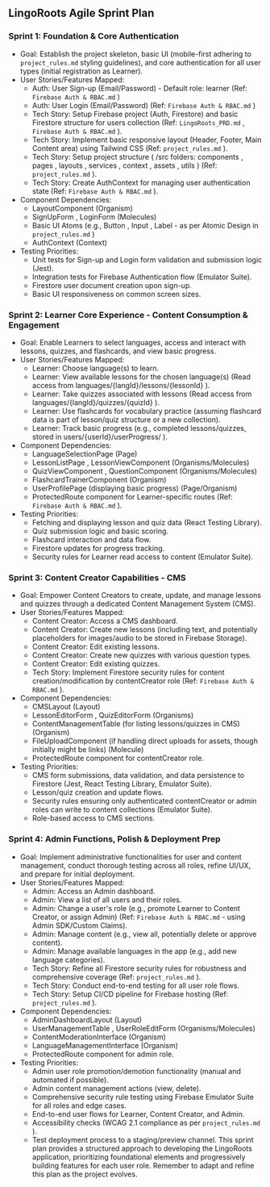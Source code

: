 ## LingoRoots Agile Sprint Plan
### Sprint 1: Foundation & Core Authentication
- Goal: Establish the project skeleton, basic UI (mobile-first adhering to `project_rules.md` styling guidelines), and core authentication for all user types (initial registration as Learner).
- User Stories/Features Mapped:
  - Auth: User Sign-up (Email/Password) - Default role: learner (Ref: `Firebase Auth & RBAC.md` )
  - Auth: User Login (Email/Password) (Ref: `Firebase Auth & RBAC.md` )
  - Tech Story: Setup Firebase project (Auth, Firestore) and basic Firestore structure for users collection (Ref: `LingoRoots_PRD.md` , `Firebase Auth & RBAC.md` ).
  - Tech Story: Implement basic responsive layout (Header, Footer, Main Content area) using Tailwind CSS (Ref: `project_rules.md` ).
  - Tech Story: Setup project structure ( /src folders: components , pages , layouts , services , context , assets , utils ) (Ref: `project_rules.md` ).
  - Tech Story: Create AuthContext for managing user authentication state (Ref: `Firebase Auth & RBAC.md` ).
- Component Dependencies:
  - LayoutComponent (Organism)
  - SignUpForm , LoginForm (Molecules)
  - Basic UI Atoms (e.g., Button , Input , Label - as per Atomic Design in `project_rules.md` )
  - AuthContext (Context)
- Testing Priorities:
  - Unit tests for Sign-up and Login form validation and submission logic (Jest).
  - Integration tests for Firebase Authentication flow (Emulator Suite).
  - Firestore user document creation upon sign-up.
  - Basic UI responsiveness on common screen sizes.
### Sprint 2: Learner Core Experience - Content Consumption & Engagement
- Goal: Enable Learners to select languages, access and interact with lessons, quizzes, and flashcards, and view basic progress.
- User Stories/Features Mapped:
  - Learner: Choose language(s) to learn.
  - Learner: View available lessons for the chosen language(s) (Read access from languages/{langId}/lessons/{lessonId} ).
  - Learner: Take quizzes associated with lessons (Read access from languages/{langId}/quizzes/{quizId} ).
  - Learner: Use flashcards for vocabulary practice (assuming flashcard data is part of lesson/quiz structure or a new collection).
  - Learner: Track basic progress (e.g., completed lessons/quizzes, stored in users/{userId}/userProgress/ ).
- Component Dependencies:
  - LanguageSelectionPage (Page)
  - LessonListPage , LessonViewComponent (Organisms/Molecules)
  - QuizViewComponent , QuestionComponent (Organisms/Molecules)
  - FlashcardTrainerComponent (Organism)
  - UserProfilePage (displaying basic progress) (Page/Organism)
  - ProtectedRoute component for Learner-specific routes (Ref: `Firebase Auth & RBAC.md` ).
- Testing Priorities:
  - Fetching and displaying lesson and quiz data (React Testing Library).
  - Quiz submission logic and basic scoring.
  - Flashcard interaction and data flow.
  - Firestore updates for progress tracking.
  - Security rules for Learner read access to content (Emulator Suite).
### Sprint 3: Content Creator Capabilities - CMS
- Goal: Empower Content Creators to create, update, and manage lessons and quizzes through a dedicated Content Management System (CMS).
- User Stories/Features Mapped:
  - Content Creator: Access a CMS dashboard.
  - Content Creator: Create new lessons (including text, and potentially placeholders for images/audio to be stored in Firebase Storage).
  - Content Creator: Edit existing lessons.
  - Content Creator: Create new quizzes with various question types.
  - Content Creator: Edit existing quizzes.
  - Tech Story: Implement Firestore security rules for content creation/modification by contentCreator role (Ref: `Firebase Auth & RBAC.md` ).
- Component Dependencies:
  - CMSLayout (Layout)
  - LessonEditorForm , QuizEditorForm (Organisms)
  - ContentManagementTable (for listing lessons/quizzes in CMS) (Organism)
  - FileUploadComponent (if handling direct uploads for assets, though initially might be links) (Molecule)
  - ProtectedRoute component for contentCreator role.
- Testing Priorities:
  - CMS form submissions, data validation, and data persistence to Firestore (Jest, React Testing Library, Emulator Suite).
  - Lesson/quiz creation and update flows.
  - Security rules ensuring only authenticated contentCreator or admin roles can write to content collections (Emulator Suite).
  - Role-based access to CMS sections.
### Sprint 4: Admin Functions, Polish & Deployment Prep
- Goal: Implement administrative functionalities for user and content management, conduct thorough testing across all roles, refine UI/UX, and prepare for initial deployment.
- User Stories/Features Mapped:
  - Admin: Access an Admin dashboard.
  - Admin: View a list of all users and their roles.
  - Admin: Change a user's role (e.g., promote Learner to Content Creator, or assign Admin) (Ref: `Firebase Auth & RBAC.md` - using Admin SDK/Custom Claims).
  - Admin: Manage content (e.g., view all, potentially delete or approve content).
  - Admin: Manage available languages in the app (e.g., add new language categories).
  - Tech Story: Refine all Firestore security rules for robustness and comprehensive coverage (Ref: `project_rules.md` ).
  - Tech Story: Conduct end-to-end testing for all user role flows.
  - Tech Story: Setup CI/CD pipeline for Firebase hosting (Ref: `project_rules.md` ).
- Component Dependencies:
  - AdminDashboardLayout (Layout)
  - UserManagementTable , UserRoleEditForm (Organisms/Molecules)
  - ContentModerationInterface (Organism)
  - LanguageManagementInterface (Organism)
  - ProtectedRoute component for admin role.
- Testing Priorities:
  - Admin user role promotion/demotion functionality (manual and automated if possible).
  - Admin content management actions (view, delete).
  - Comprehensive security rule testing using Firebase Emulator Suite for all roles and edge cases.
  - End-to-end user flows for Learner, Content Creator, and Admin.
  - Accessibility checks (WCAG 2.1 compliance as per `project_rules.md` ).
  - Test deployment process to a staging/preview channel.
This sprint plan provides a structured approach to developing the LingoRoots application, prioritizing foundational elements and progressively building features for each user role. Remember to adapt and refine this plan as the project evolves.
